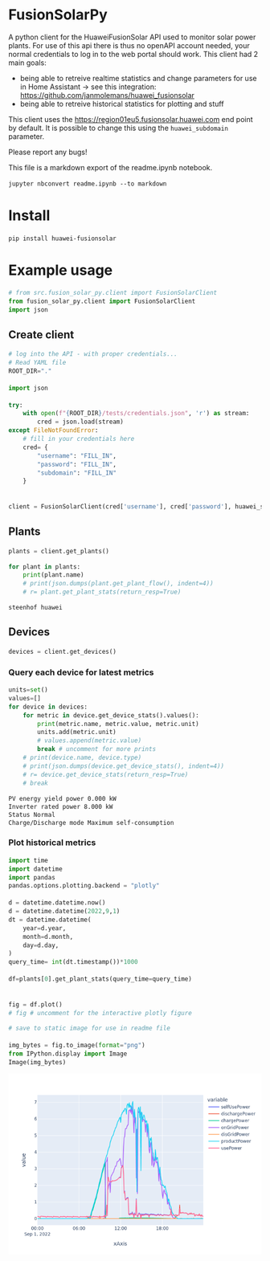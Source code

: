 # FusionSolarPy



A python client for the HuaweiFusionSolar API used to monitor solar power plants.
For use of this api there is thus no openAPI account needed, your normal credentials to log in to the web portal should work.
This client had 2 main goals: 
- being able to retreive realtime statistics and change parameters for use in Home Assistant -> see this integration: https://github.com/janmolemans/huawei_fusionsolar
- being able to retreive historical statistics for plotting and stuff

This client uses the https://region01eu5.fusionsolar.huawei.com end point by default. It is
possible to change this using the `huawei_subdomain` parameter. 

Please report any bugs!

This file is a markdown export of the readme.ipynb notebook.

```jupyter nbconvert readme.ipynb --to markdown```

# Install

`pip install huawei-fusionsolar`

# Example usage


```python
# from src.fusion_solar_py.client import FusionSolarClient
from fusion_solar_py.client import FusionSolarClient
import json
```

## Create client


```python
# log into the API - with proper credentials...
# Read YAML file
ROOT_DIR="."

import json

try:
    with open(f"{ROOT_DIR}/tests/credentials.json", 'r') as stream:
        cred = json.load(stream)
except FileNotFoundError:
    # fill in your credentials here
    cred= {
        "username": "FILL_IN",
        "password": "FILL_IN",
        "subdomain": "FILL_IN"
    }
    

client = FusionSolarClient(cred['username'], cred['password'], huawei_subdomain=cred['subdomain'])
```

## Plants


```python
plants = client.get_plants()
```


```python
for plant in plants:
    print(plant.name)
    # print(json.dumps(plant.get_plant_flow(), indent=4))
    # r= plant.get_plant_stats(return_resp=True)
```

    steenhof huawei


## Devices


```python
devices = client.get_devices()
```

### Query each device for latest metrics


```python
units=set()
values=[]
for device in devices:
    for metric in device.get_device_stats().values():
        print(metric.name, metric.value, metric.unit)
        units.add(metric.unit)
        # values.append(metric.value)
        break # uncomment for more prints
    # print(device.name, device.type)
    # print(json.dumps(device.get_device_stats(), indent=4))
    # r= device.get_device_stats(return_resp=True)
    # break
```

    PV energy yield power 0.000 kW
    Inverter rated power 8.000 kW
    Status Normal 
    Charge/Discharge mode Maximum self-consumption 


### Plot historical metrics


```python
import time
import datetime
import pandas
pandas.options.plotting.backend = "plotly"

d = datetime.datetime.now()
d = datetime.datetime(2022,9,1)
dt = datetime.datetime(
    year=d.year,
    month=d.month,
    day=d.day,
)
query_time= int(dt.timestamp())*1000

df=plants[0].get_plant_stats(query_time=query_time)


fig = df.plot()
# fig # uncomment for the interactive plotly figure
```


```python
# save to static image for use in readme file

img_bytes = fig.to_image(format="png")
from IPython.display import Image
Image(img_bytes)
```




    
![png](readme_files/readme_18_0.png)
    


